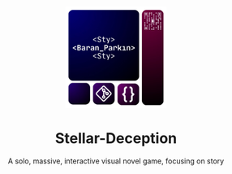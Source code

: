 <div align="center">

  <img src="Git_Logo_0.png" alt="logo" width="200" height="auto" />

# Stellar-Deception

A solo, massive, interactive visual novel game, focusing on story
